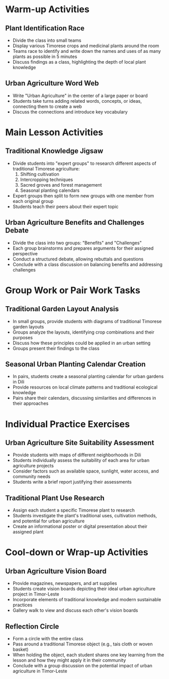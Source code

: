 # Warm-up Activities

## Plant Identification Race
- Divide the class into small teams
- Display various Timorese crops and medicinal plants around the room
- Teams race to identify and write down the names and uses of as many plants as possible in 5 minutes
- Discuss findings as a class, highlighting the depth of local plant knowledge

## Urban Agriculture Word Web
- Write "Urban Agriculture" in the center of a large paper or board
- Students take turns adding related words, concepts, or ideas, connecting them to create a web
- Discuss the connections and introduce key vocabulary

# Main Lesson Activities

## Traditional Knowledge Jigsaw
- Divide students into "expert groups" to research different aspects of traditional Timorese agriculture:
  1. Shifting cultivation
  2. Intercropping techniques
  3. Sacred groves and forest management
  4. Seasonal planting calendars
- Expert groups then split to form new groups with one member from each original group
- Students teach their peers about their expert topic

## Urban Agriculture Benefits and Challenges Debate
- Divide the class into two groups: "Benefits" and "Challenges"
- Each group brainstorms and prepares arguments for their assigned perspective
- Conduct a structured debate, allowing rebuttals and questions
- Conclude with a class discussion on balancing benefits and addressing challenges

# Group Work or Pair Work Tasks

## Traditional Garden Layout Analysis
- In small groups, provide students with diagrams of traditional Timorese garden layouts
- Groups analyze the layouts, identifying crop combinations and their purposes
- Discuss how these principles could be applied in an urban setting
- Groups present their findings to the class

## Seasonal Urban Planting Calendar Creation
- In pairs, students create a seasonal planting calendar for urban gardens in Dili
- Provide resources on local climate patterns and traditional ecological knowledge
- Pairs share their calendars, discussing similarities and differences in their approaches

# Individual Practice Exercises

## Urban Agriculture Site Suitability Assessment
- Provide students with maps of different neighborhoods in Dili
- Students individually assess the suitability of each area for urban agriculture projects
- Consider factors such as available space, sunlight, water access, and community needs
- Students write a brief report justifying their assessments

## Traditional Plant Use Research
- Assign each student a specific Timorese plant to research
- Students investigate the plant's traditional uses, cultivation methods, and potential for urban agriculture
- Create an informational poster or digital presentation about their assigned plant

# Cool-down or Wrap-up Activities

## Urban Agriculture Vision Board
- Provide magazines, newspapers, and art supplies
- Students create vision boards depicting their ideal urban agriculture project in Timor-Leste
- Incorporate elements of traditional knowledge and modern sustainable practices
- Gallery walk to view and discuss each other's vision boards

## Reflection Circle
- Form a circle with the entire class
- Pass around a traditional Timorese object (e.g., tais cloth or woven basket)
- When holding the object, each student shares one key learning from the lesson and how they might apply it in their community
- Conclude with a group discussion on the potential impact of urban agriculture in Timor-Leste